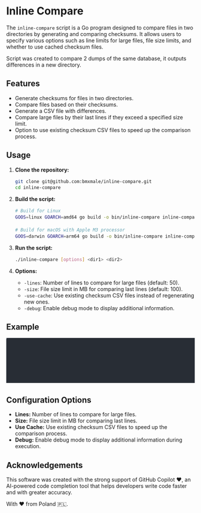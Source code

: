 
# Inline Compare

The `inline-compare` script is a Go program designed to compare files in two directories by generating and comparing checksums. It allows users to specify various options such as line limits for large files, file size limits, and whether to use cached checksum files.

Script was created to compare 2 dumps of the same database, it outputs differences in a new directory.

## Features

- Generate checksums for files in two directories.
- Compare files based on their checksums.
- Generate a CSV file with differences.
- Compare large files by their last lines if they exceed a specified size limit.
- Option to use existing checksum CSV files to speed up the comparison process.

## Usage

1. **Clone the repository:**

   ```sh
   git clone git@github.com:bmxmale/inline-compare.git
   cd inline-compare
   ```

2. **Build the script:**

   ```sh
   # Build for Linux
   GOOS=linux GOARCH=amd64 go build -o bin/inline-compare inline-compare.go
   
   # Build for macOS with Apple M3 processor
   GOOS=darwin GOARCH=arm64 go build -o bin/inline-compare inline-compare.go
   ```

3. **Run the script:**

   ```sh
   ./inline-compare [options] <dir1> <dir2>
   ```

4. **Options:**

    - `-lines`: Number of lines to compare for large files (default: 50).
    - `-size`: File size limit in MB for comparing last lines (default: 100).
    - `-use-cache`: Use existing checksum CSV files instead of regenerating new ones.
    - `-debug`: Enable debug mode to display additional information.

## Example

<p align="center" >
<img src="docs/inline-compare.svg" />
</p> 

## Configuration Options

- **Lines:** Number of lines to compare for large files.
- **Size:** File size limit in MB for comparing last lines.
- **Use Cache:** Use existing checksum CSV files to speed up the comparison process.
- **Debug:** Enable debug mode to display additional information during execution.

## Acknowledgements

This software was created with the strong support of GitHub Copilot ❤️, an AI-powered code completion tool that helps developers write code faster and with greater accuracy.

With ❤️ from Poland 🇵🇱.
